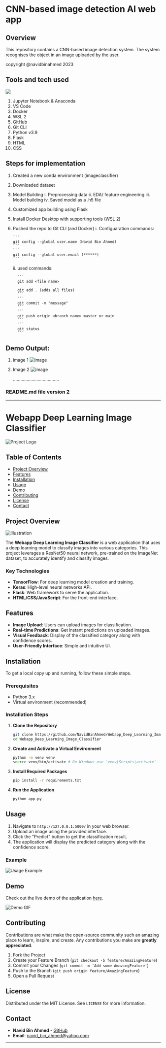# CNN-based image detection AI web app

## Overview
This repository contains a CNN-based image detection system.
The system recognises the object in an image uploaded by the user.

copyright @navidbinahmed 2023


## Tools and tech used
[![](https://skillicons.dev/icons?i=python,pytorch,docker&theme=dark)](https://skillicons.dev)
1. Jupyter Notebook & Anaconda
2. VS Code
3. Docker
4. WSL 2
5. GitHub
6. Git CLI
7. Python v3.9
8. Flask
9. HTML
10. CSS


## Steps for implementation
1. Created a new conda environment (imageclassifier)
2. Downloaded dataset
3. Model Building
    i.   Preprocessing data
    ii.  EDA/ feature engineering
    iii. Model building
    iv.  Saved model as a .h5 file
4. Customized app building using Flask
5. Install Docker Desktop with supporting tools (WSL 2)
6. Pushed the repo to Git CLI (and Docker)
    i. Configuaration commands:
   
       ```
       git config --global user.name (Navid Bin Ahmed)
       ```
       ```
       git config --global user.email (******)
       ```
   
    ii. used commands:
   
         ```
         git add <file name>
         
         git add . (adds all files)
         ```
         ```
         git commit -m "message"
         ```
         ```
         git push origin <branch name> master or main
         ```
         ```
         git status
         ```

## Demo Output:
1. image 1
    ![image](https://user-images.githubusercontent.com/45857107/208315378-f96cb20c-5026-4c5b-aaa6-a3c7c5731b0b.png)
    
2. Image 2
    ![image](https://user-images.githubusercontent.com/45857107/208315404-2d1ec7d8-4e16-4430-83dc-979749970527.png)


   .....................................

### README.md file version 2
---

# Webapp Deep Learning Image Classifier

![Project Logo](https://path_to_your_logo_image) <!-- Replace with the actual path to your project logo -->

## Table of Contents
- [Project Overview](#project-overview)
- [Features](#features)
- [Installation](#installation)
- [Usage](#usage)
- [Demo](#demo)
- [Contributing](#contributing)
- [License](#license)
- [Contact](#contact)

## Project Overview

![Illustration](https://path_to_illustration_image) <!-- Replace with an illustration related to your project -->

The **Webapp Deep Learning Image Classifier** is a web application that uses a deep learning model to classify images into various categories. This project leverages a ResNet50 neural network, pre-trained on the ImageNet dataset, to accurately identify and classify images.

### Key Technologies
- **TensorFlow**: For deep learning model creation and training.
- **Keras**: High-level neural networks API.
- **Flask**: Web framework to serve the application.
- **HTML/CSS/JavaScript**: For the front-end interface.

## Features

- **Image Upload**: Users can upload images for classification.
- **Real-time Predictions**: Get instant predictions on uploaded images.
- **Visual Feedback**: Display of the classified category along with confidence scores.
- **User-Friendly Interface**: Simple and intuitive UI.

## Installation

To get a local copy up and running, follow these simple steps.

### Prerequisites

- Python 3.x
- Virtual environment (recommended)

### Installation Steps

1. **Clone the Repository**
    ```bash
    git clone https://github.com/NavidBinAhmed/Webapp_Deep_Learning_Image_Classifier.git
    cd Webapp_Deep_Learning_Image_Classifier
    ```

2. **Create and Activate a Virtual Environment**
    ```bash
    python -m venv venv
    source venv/bin/activate # On Windows use `venv\Scripts\activate`
    ```

3. **Install Required Packages**
    ```bash
    pip install -r requirements.txt
    ```

4. **Run the Application**
    ```bash
    python app.py
    ```

## Usage

1. Navigate to `http://127.0.0.1:5000/` in your web browser.
2. Upload an image using the provided interface.
3. Click the "Predict" button to get the classification result.
4. The application will display the predicted category along with the confidence score.

### Example

![Usage Example](https://path_to_usage_example_image) <!-- Replace with an example image showing the usage -->

## Demo

Check out the live demo of the application [here](http://your-demo-url.com). <!-- Replace with the actual URL of your live demo -->

![Demo GIF](https://path_to_demo_gif) <!-- Replace with a GIF showing the application in action -->

## Contributing

Contributions are what make the open-source community such an amazing place to learn, inspire, and create. Any contributions you make are **greatly appreciated**.

1. Fork the Project
2. Create your Feature Branch (`git checkout -b feature/AmazingFeature`)
3. Commit your Changes (`git commit -m 'Add some AmazingFeature'`)
4. Push to the Branch (`git push origin feature/AmazingFeature`)
5. Open a Pull Request

## License

Distributed under the MIT License. See `LICENSE` for more information.

## Contact

- **Navid Bin Ahmed** - [GitHub](https://github.com/NavidBinAhmed)
- **Email**: navid_bin_ahmed@yahoo.com <!-- Replace with your actual email -->

---
